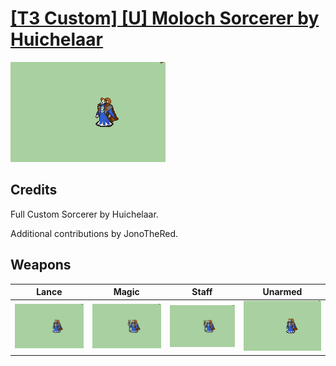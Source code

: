 # [\[T3 Custom\] \[U\] Moloch Sorcerer by Huichelaar](./)
 

<img src="./2.%20Lance/Lance_000.png" alt="[T3 Custom] [U] Moloch Sorcerer by Huichelaar standing" />

## Credits

Full Custom Sorcerer by Huichelaar. 

Additional contributions by JonoTheRed.

## Weapons
 

|Lance |Magic |Staff |Unarmed |
|  :---: | :---: | :---: | :---: |
| <img alt="Lance animation" src="./2.%20Lance/Lance.gif" /> | <img alt="Magic animation" src="./6.%20Magic/Magic.gif" /> | <img alt="Staff animation" src="./7.%20Staff/Staff.gif" /> | <img alt="Unarmed animation" src="./8.%20Unarmed/Unarmed.gif" /> |
